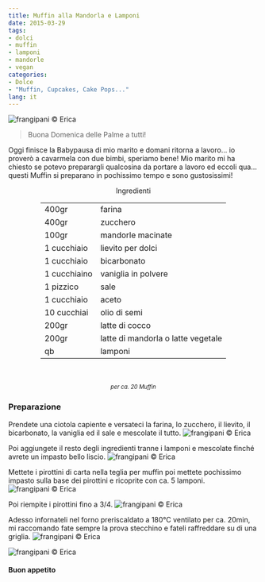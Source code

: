 ```yaml
---
title: Muffin alla Mandorla e Lamponi
date: 2015-03-29
tags:
- dolci
- muffin
- lamponi
- mandorle
- vegan
categories:
- Dolce
- "Muffin, Cupcakes, Cake Pops..."
lang: it
---
```

![](header.jpg "frangipani © Erica")

> Buona Domenica delle Palme a tutti!

Oggi finisce la Babypausa di mio marito e domani ritorna a lavoro... io proverò a cavarmela con due bimbi, speriamo bene! Mio marito mi ha chiesto se potevo preparargli qualcosina da portare a lavoro ed eccoli qua... questi Muffin si preparano in pochissimo tempo e sono gustosissimi!


<div id="wrapper" style="text-align: center">
  <div id="yourdiv" style="display: inline-block;">
    <div class="ingredients">
      <div class="ingredients-title">Ingredienti</div>
      <table>
        <tbody>
          <tr>
            <td>400gr</td>
            <td>farina</td>
          </tr>
          <tr>
            <td>400gr</td>
            <td>zucchero</td>
          </tr>
          <tr>
            <td>100gr</td>
            <td>mandorle macinate</td>
          </tr>
          <tr>
            <td>1 cucchiaio</td>
            <td>lievito per dolci</td>
          </tr>
          <tr>
            <td>1 cucchiaio</td>
            <td>bicarbonato</td>
          </tr>
          <tr>
          	<td>1 cucchiaino</td>
            <td>vaniglia in polvere</td>
          </tr>
          <tr>
            <td>1 pizzico</td>
            <td>sale</td>
          </tr>
          <tr>
            <td>1 cucchiaio</td>
            <td>aceto</td>
          </tr>
          <tr>
            <td>10 cucchiai</td>
            <td>olio di semi</td>
          </tr>
          <tr>
            <td>200gr</td>
            <td>latte di cocco</td>
          </tr>
          <tr>
            <td>200gr</td>
            <td>latte di mandorla o latte vegetale</td>
          </tr>
          <tr>
            <td>qb</td>
            <td>lamponi</td>     
          </tr>
        </tbody>
      </table>
      <br></br>
      <i class="pull-right" style="font-size: 80%;">per ca. 20 Muffin</i>
    </div>
  </div>
</div>


<h3>
	<font color="grey">
		<i class="fa fa-cogs"></i>
	</font> Preparazione
</h3>

Prendete una ciotola capiente e versateci la farina, lo zucchero, il lievito, il bicarbonato, la vaniglia ed il sale e mescolate il tutto.
![](farine.jpg "frangipani © Erica")

Poi aggiungete il resto degli ingredienti tranne i lamponi e mescolate finché avrete un impasto bello liscio.
![](impasto.jpg "frangipani © Erica")

Mettete i pirottini di carta nella teglia per muffin poi mettete pochissimo impasto sulla base dei pirottini e ricoprite con ca. 5 lamponi.
![](lamponi.jpg "frangipani © Erica")

Poi riempite i pirottini fino a 3/4.
![](teglia.jpg "frangipani © Erica")

Adesso infornateli nel forno preriscaldato a 180°C ventilato per ca. 20min, mi raccomando fate sempre la prova stecchino e fateli raffreddare su di una griglia.
![](sfornati.jpg "frangipani © Erica")

![](risultato.jpg "frangipani © Erica")

<h4>Buon appetito
  <font color="red">
    <i class="fa fa-smile-o"></i>
  </font>
</h4>
